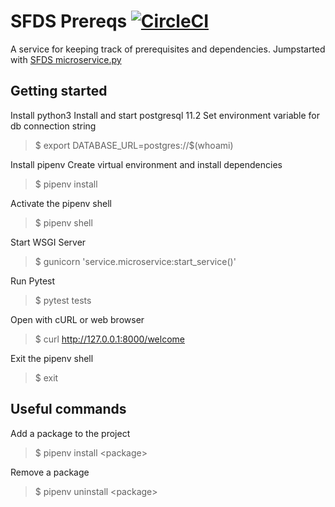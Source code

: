 # SFDS Prereqs [![CircleCI](https://circleci.com/gh/SFDigitalServices/prereqs.svg?style=svg)](https://circleci.com/gh/SFDigitalServices/prereqs)

A service for keeping track of prerequisites and dependencies.
Jumpstarted with [SFDS microservice.py](https://github.com/SFDigitalServices/microservice-py)

## Getting started

Install python3
Install and start postgresql 11.2
Set environment variable for db connection string
> \$ export DATABASE_URL=postgres://$(whoami)

Install pipenv
Create virtual environment and install dependencies
> \$ pipenv install

Activate the pipenv shell
> \$ pipenv shell

Start WSGI Server
> \$ gunicorn 'service.microservice:start_service()'

Run Pytest
> \$ pytest tests

Open with cURL or web browser
> \$ curl http://127.0.0.1:8000/welcome

Exit the pipenv shell
> \$ exit


## Useful commands
Add a package to the project
> \$ pipenv install \<package>

Remove a package
> \$ pipenv uninstall \<package>
